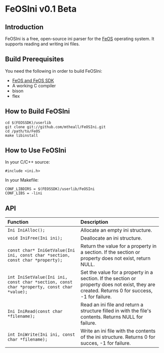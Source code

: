 FeOSIni v0.1 Beta
=================

Introduction
------------
FeOSIni is a free, open-source ini parser for the
[FeOS](https://github.com/fincs/FeOS "FeOS") operating system.
It supports reading and writing ini files.

Build Prerequisites
-------------------
You need the following in order to build FeOSIni:

- [FeOS and FeOS SDK](https://github.com/fincs/FeOS "FeOS")
- A working C compiler
- bison
- flex

How to Build FeOSIni
--------------------
    cd $(FEOSSDK)/userlib
    git clone git://github.com/mtheall/FeOSIni.git
    cd /path/to/FeOS
    make libinstall

How to Use FeOSIni
------------------
In your C/C++ source:

    #include <ini.h>

In your Makefile:

    CONF_LIBDIRS = $(FEOSSDK)/userlib/FeOSIni
    CONF_LIBS = -lini

API
---
| Function                 | Description                      |
|:-------------------------|:---------------------------------|
| `Ini IniAlloc();`        | Allocate an empty ini structure. |
| `void IniFree(Ini ini);` | Deallocate an ini structure.     |
| `const char* IniGetValue(Ini ini, const char *section, const char *property);`            | Return the value for a property in a section. If the section or property does not exist, return NULL. |
| `int IniSetValue(Ini ini, const char *section, const char *property, const char *value);` | Set the value for a property in a section. If the section or property does not exist, they are created. Returns 0 for success, -1 for failure. |
| `Ini IniRead(const char *filename);`           | Read an ini file and return a structure filled in with the file's contents. Returns NULL for failure. |
| `int IniWrite(Ini ini, const char *filename);` | Write an ini file with the contents of the ini structure. Returns 0 for succes, -1 for failure.       |

